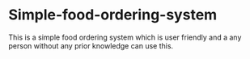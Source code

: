 # Simple-food-ordering-system
 This is a simple food ordering system which is user friendly and a any person without any prior knowledge can use this.
